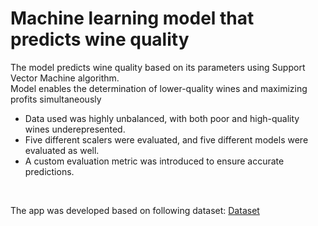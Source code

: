 # Machine learning model that predicts wine quality


The model predicts wine quality based on its parameters using Support Vector Machine algorithm. <br>
Model enables the determination of lower-quality wines and maximizing profits simultaneously 
- Data used was highly unbalanced, with both poor and high-quality wines underepresented.
- Five different scalers were evaluated, and five different models were evaluated as well.
- A custom evaluation metric was introduced to ensure accurate predictions.

<br>


The app was developed based on following dataset:
[Dataset](https://www.kaggle.com/datasets/uciml/red-wine-quality-cortez-et-al-2009)

